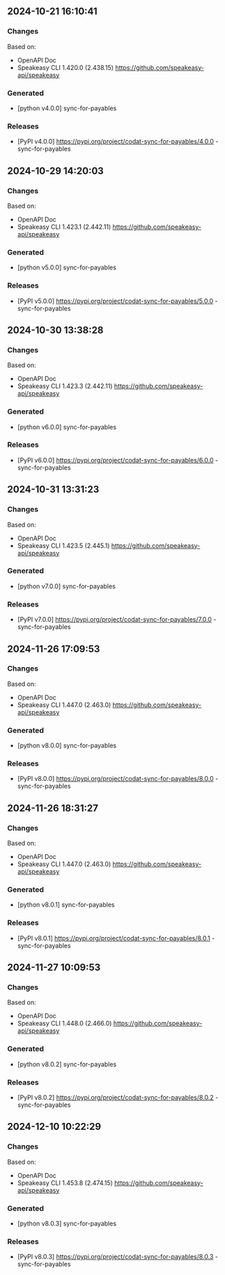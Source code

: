 

## 2024-10-21 16:10:41
### Changes
Based on:
- OpenAPI Doc  
- Speakeasy CLI 1.420.0 (2.438.15) https://github.com/speakeasy-api/speakeasy
### Generated
- [python v4.0.0] sync-for-payables
### Releases
- [PyPI v4.0.0] https://pypi.org/project/codat-sync-for-payables/4.0.0 - sync-for-payables

## 2024-10-29 14:20:03
### Changes
Based on:
- OpenAPI Doc  
- Speakeasy CLI 1.423.1 (2.442.11) https://github.com/speakeasy-api/speakeasy
### Generated
- [python v5.0.0] sync-for-payables
### Releases
- [PyPI v5.0.0] https://pypi.org/project/codat-sync-for-payables/5.0.0 - sync-for-payables

## 2024-10-30 13:38:28
### Changes
Based on:
- OpenAPI Doc  
- Speakeasy CLI 1.423.3 (2.442.11) https://github.com/speakeasy-api/speakeasy
### Generated
- [python v6.0.0] sync-for-payables
### Releases
- [PyPI v6.0.0] https://pypi.org/project/codat-sync-for-payables/6.0.0 - sync-for-payables

## 2024-10-31 13:31:23
### Changes
Based on:
- OpenAPI Doc  
- Speakeasy CLI 1.423.5 (2.445.1) https://github.com/speakeasy-api/speakeasy
### Generated
- [python v7.0.0] sync-for-payables
### Releases
- [PyPI v7.0.0] https://pypi.org/project/codat-sync-for-payables/7.0.0 - sync-for-payables

## 2024-11-26 17:09:53
### Changes
Based on:
- OpenAPI Doc  
- Speakeasy CLI 1.447.0 (2.463.0) https://github.com/speakeasy-api/speakeasy
### Generated
- [python v8.0.0] sync-for-payables
### Releases
- [PyPI v8.0.0] https://pypi.org/project/codat-sync-for-payables/8.0.0 - sync-for-payables

## 2024-11-26 18:31:27
### Changes
Based on:
- OpenAPI Doc  
- Speakeasy CLI 1.447.0 (2.463.0) https://github.com/speakeasy-api/speakeasy
### Generated
- [python v8.0.1] sync-for-payables
### Releases
- [PyPI v8.0.1] https://pypi.org/project/codat-sync-for-payables/8.0.1 - sync-for-payables

## 2024-11-27 10:09:53
### Changes
Based on:
- OpenAPI Doc  
- Speakeasy CLI 1.448.0 (2.466.0) https://github.com/speakeasy-api/speakeasy
### Generated
- [python v8.0.2] sync-for-payables
### Releases
- [PyPI v8.0.2] https://pypi.org/project/codat-sync-for-payables/8.0.2 - sync-for-payables

## 2024-12-10 10:22:29
### Changes
Based on:
- OpenAPI Doc  
- Speakeasy CLI 1.453.8 (2.474.15) https://github.com/speakeasy-api/speakeasy
### Generated
- [python v8.0.3] sync-for-payables
### Releases
- [PyPI v8.0.3] https://pypi.org/project/codat-sync-for-payables/8.0.3 - sync-for-payables